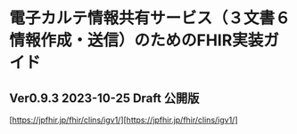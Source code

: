 
# 電子カルテ情報共有サービス（３文書６情報作成・送信）のためのFHIR実装ガイド


## Ver0.9.3 2023-10-25 Draft 公開版

[https://jpfhir.jp/fhir/clins/igv1/][https://jpfhir.jp/fhir/clins/igv1/]


